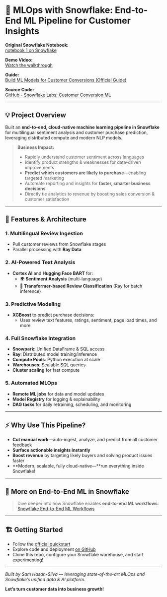 # 🚀 MLOps with Snowflake: End-to-End ML Pipeline for Customer Insights

**Original Snowflake Notebook:**  
[notebook 1 on Snowflake](https://app.snowflake.com/us-east-1/rlc50566/#/notebooks/HOL_DB.HOL_SCHEMA.%22notebook%201%22)

**Demo Video:**  
[Watch the walkthrough](https://event.on24.com/eventRegistration/console/apollox/mainEvent?&eventid=4963126&sessionid=1&username=&partnerref=&format=fhvideo1&mobile=&flashsupportedmobiledevice=&helpcenter=&key=591FE94487AAB099A527B1CFC30F8724&newConsole=true&nxChe=true&newTabCon=true&consoleEarEventConsole=true&consoleEarCloudApi=false&text_language_id=en&playerwidth=748&playerheight=526&eventuserid=766788057&contenttype=A&mediametricsessionid=659391458&mediametricid=6972780&usercd=766788057&mode=launch)

**Guide:**  
[Build ML Models for Customer Conversions (Official Guide)](https://quickstarts.snowflake.com/guide/build-ml-models-for-customer-conversions/index.html?index=..%2F..index#1)

**Source Code:**  
[GitHub - Snowflake Labs: Customer Conversion ML](https://github.com/Snowflake-Labs/sfguide-build-ml-models-for-customer-conversions/tree/main)

---

## 💡 Project Overview

Built an **end-to-end, cloud-native machine learning pipeline in Snowflake** for multilingual sentiment analysis and customer purchase prediction, leveraging distributed compute and modern NLP models.

> **Business Impact:**  
> - Rapidly understand customer sentiment across languages  
> - Identify product strengths & weaknesses for data-driven improvements  
> - **Predict which customers are likely to purchase**—enabling targeted marketing  
> - Automate reporting and insights for **faster, smarter business decisions**  
> - Directly tie analytics to revenue by boosting sales conversion & customer satisfaction

---

## 🔗 Features & Architecture

### 1. Multilingual Review Ingestion
- Pull customer reviews from Snowflake stages
- Parallel processing with **Ray Data**

### 2. AI-Powered Text Analysis
- **Cortex AI** and **Hugging Face BART** for:
  - 🌍 **Sentiment Analysis** (multi-language)
  - 🧠 **Transformer-based Review Classification** (Ray for batch inference)

### 3. Predictive Modeling
- **XGBoost** to predict purchase decisions:
  - Uses review text features, ratings, sentiment, page load times, and more

### 4. Full Snowflake Integration
- **Snowpark**: Unified DataFrame & SQL access
- **Ray**: Distributed model training/inference  
- **Compute Pools**: Python execution at scale  
- **Warehouses**: Scalable SQL queries  
- **Cluster scaling** for fast compute

### 5. Automated MLOps
- **Remote ML jobs** for data and model updates
- **Model Registry** for logging & explainability
- **DAG tasks** for daily retraining, scheduling, and monitoring

---

## ⚡️ Why Use This Pipeline?

- **Cut manual work**—auto-ingest, analyze, and predict from all customer feedback  
- **Surface actionable insights instantly**  
- **Boost revenue** by targeting likely buyers and solving product issues faster  
- **Modern, scalable, fully cloud-native—**run everything inside Snowflake!

---

## 🧩 More on End-to-End ML in Snowflake

> Dive deeper into how Snowflake enables **end-to-end ML workflows**:  
> [Snowflake End-to-End ML Workflows](https://www.snowflake.com/en/product/features/end-to-end-ml-workflows/?utm_source=on24&utm_medium=referral&utm_campaign=0n24-webinars-resource-box)

---

## 🏗️ Getting Started

- Follow the [official quickstart](https://quickstarts.snowflake.com/guide/build-ml-models-for-customer-conversions/index.html?index=..%2F..index#1)
- Explore code and deployment [on GitHub](https://github.com/Snowflake-Labs/sfguide-build-ml-models-for-customer-conversions/tree/main)
- Clone this repo, configure your Snowflake warehouse, and start experimenting!

---

_Built by Sam Hasan-Silva — leveraging state-of-the-art MLOps and Snowflake’s unified data & AI platform._  

**Let’s turn customer data into business growth!**
